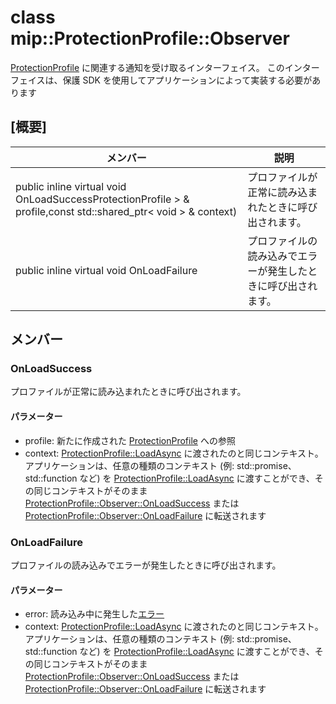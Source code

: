 # <a name="class-mipprotectionprofileobserver"></a>class mip::ProtectionProfile::Observer 
[ProtectionProfile](#classmip_1_1_protection_profile) に関連する通知を受け取るインターフェイス。
このインターフェイスは、保護 SDK を使用してアプリケーションによって実装する必要があります
## <a name="summary"></a>[概要]
 メンバー                        | 説明                                
--------------------------------|---------------------------------------------
public inline virtual void OnLoadSuccessProtectionProfile > & profile,const std::shared_ptr< void > & context) | プロファイルが正常に読み込まれたときに呼び出されます。
public inline virtual void OnLoadFailure | プロファイルの読み込みでエラーが発生したときに呼び出されます。
## <a name="members"></a>メンバー
### <a name="onloadsuccess"></a>OnLoadSuccess
プロファイルが正常に読み込まれたときに呼び出されます。
#### <a name="parameters"></a>パラメーター
* profile: 新たに作成された [ProtectionProfile](#classmip_1_1_protection_profile) への参照
* context: [ProtectionProfile::LoadAsync](#classmip_1_1_protection_profile_1aeb141706dc10935931841fdb82d11031) に渡されたのと同じコンテキスト。アプリケーションは、任意の種類のコンテキスト (例: std::promise、std::function など) を [ProtectionProfile::LoadAsync](#classmip_1_1_protection_profile_1aeb141706dc10935931841fdb82d11031) に渡すことができ、その同じコンテキストがそのまま [ProtectionProfile::Observer::OnLoadSuccess](#classmip_1_1_protection_profile_1_1_observer_1a31e73965ffb0bd152b3954b013faa773) または [ProtectionProfile::Observer::OnLoadFailure](#classmip_1_1_protection_profile_1_1_observer_1acdad73bb6a2dcc93295e0e16e422f291) に転送されます
### <a name="onloadfailure"></a>OnLoadFailure
プロファイルの読み込みでエラーが発生したときに呼び出されます。
#### <a name="parameters"></a>パラメーター
* error: 読み込み中に発生した[エラー](#classmip_1_1_error) 
* context: [ProtectionProfile::LoadAsync](#classmip_1_1_protection_profile_1aeb141706dc10935931841fdb82d11031) に渡されたのと同じコンテキスト。アプリケーションは、任意の種類のコンテキスト (例: std::promise、std::function など) を [ProtectionProfile::LoadAsync](#classmip_1_1_protection_profile_1aeb141706dc10935931841fdb82d11031) に渡すことができ、その同じコンテキストがそのまま [ProtectionProfile::Observer::OnLoadSuccess](#classmip_1_1_protection_profile_1_1_observer_1a31e73965ffb0bd152b3954b013faa773) または [ProtectionProfile::Observer::OnLoadFailure](#classmip_1_1_protection_profile_1_1_observer_1acdad73bb6a2dcc93295e0e16e422f291) に転送されます